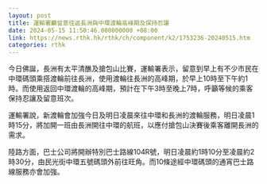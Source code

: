 ```yaml
---
layout: post
title: 運輸署籲留意往返長洲與中環渡輪高峰期及保持忍讓
date: 2024-05-15 11:50:46.000000000 +08:00
link: https://news.rthk.hk/rthk/ch/component/k2/1753236-20240515.htm
categories: rthk
---
```


今日佛誕，長洲有太平清醮及搶包山比賽，運輸署表示，留意到早上有不少市民在中環碼頭乘搭渡輪前往長洲，使用渡輪往長洲的高峰期，於早上10時至下午約1時。而使用返回中環渡輪的高峰期，預計在下午3時至晚上7時，呼籲等候的乘客保持忍讓及留意班次。

運輸署說，新渡輪會加強今日及明日凌晨來往中環和長洲的渡輪服務，明日凌晨1時15分，將加開一班由長洲開往中環的航班，以應付搶包山決賽後乘客離開長洲的需求。

陸路方面，巴士公司將開辦特別巴士路線104R號，明日凌晨約1時10分至凌晨約2時30分，由民光街中環五號碼頭外前往旺角。而10條途經中環碼頭的通宵巴士路線服務亦會加強。
